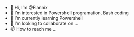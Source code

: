 - 👋 Hi, I’m @Flannix
- 👀 I’m interested in Powershell programation, Bash coding
- 🌱 I’m currently learning Powershell
- 💞️ I’m looking to collaborate on ...
- 📫 How to reach me ...

<!---
Flannix/Flannix is a ✨ special ✨ repository because its `README.md` (this file) appears on your GitHub profile.
You can click the Preview link to take a look at your changes.
--->

